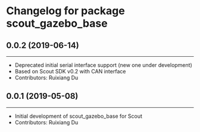 # Changelog for package scout_gazebo_base

## 0.0.2 (2019-06-14)
------------------
* Deprecated initial serial interface support (new one under development)
* Based on Scout SDK v0.2 with CAN interface 
* Contributors: Ruixiang Du
  
## 0.0.1 (2019-05-08)
------------------
* Initial development of scout_gazebo_base for Scout
* Contributors: Ruixiang Du
